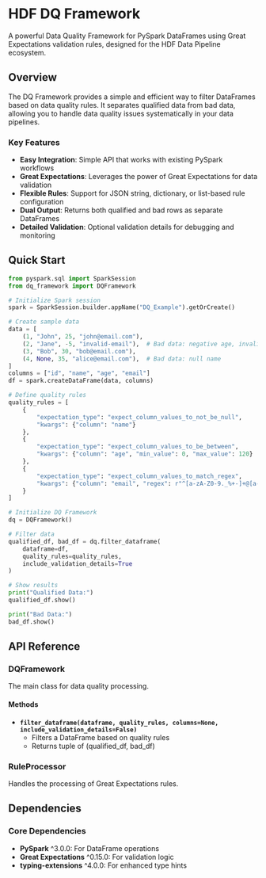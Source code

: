 # HDF DQ Framework

A powerful Data Quality Framework for PySpark DataFrames using Great Expectations validation rules, designed for the HDF Data Pipeline ecosystem.

## Overview

The DQ Framework provides a simple and efficient way to filter DataFrames based on data quality rules. It separates qualified data from bad data, allowing you to handle data quality issues systematically in your data pipelines.

### Key Features

- **Easy Integration**: Simple API that works with existing PySpark workflows
- **Great Expectations**: Leverages the power of Great Expectations for data validation
- **Flexible Rules**: Support for JSON string, dictionary, or list-based rule configuration
- **Dual Output**: Returns both qualified and bad rows as separate DataFrames
- **Detailed Validation**: Optional validation details for debugging and monitoring

## Quick Start

```python
from pyspark.sql import SparkSession
from dq_framework import DQFramework

# Initialize Spark session
spark = SparkSession.builder.appName("DQ_Example").getOrCreate()

# Create sample data
data = [
    (1, "John", 25, "john@email.com"),
    (2, "Jane", -5, "invalid-email"),  # Bad data: negative age, invalid email
    (3, "Bob", 30, "bob@email.com"),
    (4, None, 35, "alice@email.com"),  # Bad data: null name
]
columns = ["id", "name", "age", "email"]
df = spark.createDataFrame(data, columns)

# Define quality rules
quality_rules = [
    {
        "expectation_type": "expect_column_values_to_not_be_null",
        "kwargs": {"column": "name"}
    },
    {
        "expectation_type": "expect_column_values_to_be_between",
        "kwargs": {"column": "age", "min_value": 0, "max_value": 120}
    },
    {
        "expectation_type": "expect_column_values_to_match_regex",
        "kwargs": {"column": "email", "regex": r"^[a-zA-Z0-9._%+-]+@[a-zA-Z0-9.-]+\.[a-zA-Z]{2,}$"}
    }
]

# Initialize DQ Framework
dq = DQFramework()

# Filter data
qualified_df, bad_df = dq.filter_dataframe(
    dataframe=df,
    quality_rules=quality_rules,
    include_validation_details=True
)

# Show results
print("Qualified Data:")
qualified_df.show()

print("Bad Data:")
bad_df.show()
```

## API Reference

### DQFramework

The main class for data quality processing.

#### Methods

- **`filter_dataframe(dataframe, quality_rules, columns=None, include_validation_details=False)`**
  - Filters a DataFrame based on quality rules
  - Returns tuple of (qualified_df, bad_df)

### RuleProcessor

Handles the processing of Great Expectations rules.

## Dependencies

### Core Dependencies

- **PySpark** ^3.0.0: For DataFrame operations
- **Great Expectations** ^0.15.0: For validation logic
- **typing-extensions** ^4.0.0: For enhanced type hints
